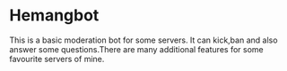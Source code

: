 # Hemangbot
  This is a basic moderation bot for some servers. It can kick,ban and also answer some questions.There are many additional features for some favourite servers of mine.
